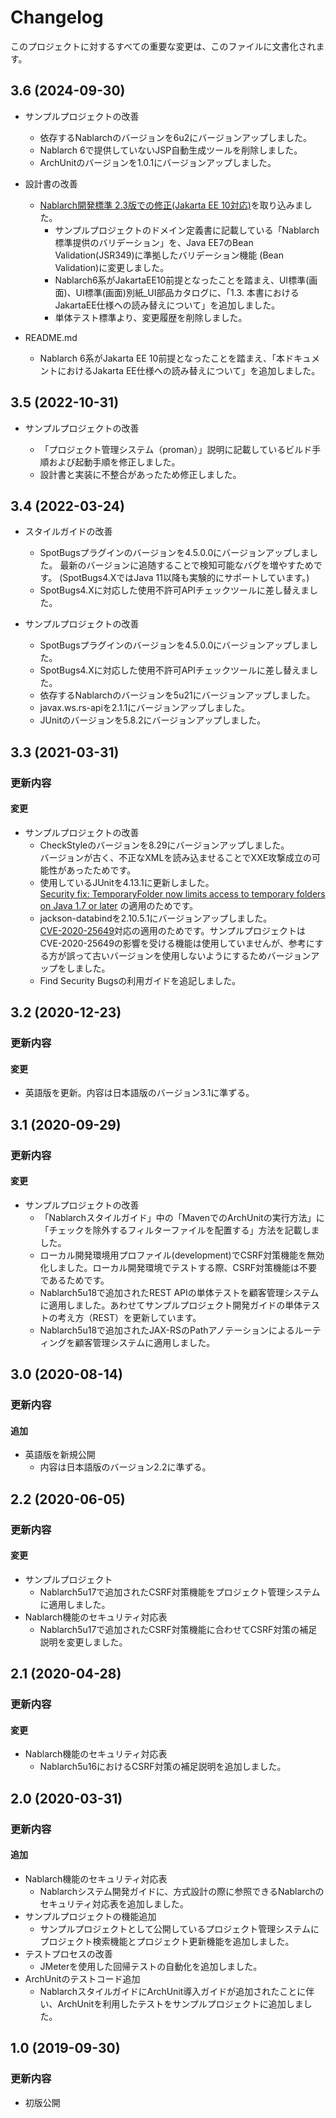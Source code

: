 # Changelog

このプロジェクトに対するすべての重要な変更は、このファイルに文書化されます。

## 3.6 (2024-09-30)

- サンプルプロジェクトの改善

  - 依存するNablarchのバージョンを6u2にバージョンアップしました。
  - Nablarch 6で提供していないJSP自動生成ツールを削除しました。
  - ArchUnitのバージョンを1.0.1にバージョンアップしました。

- 設計書の改善
  - [Nablarch開発標準 2.3版での修正(Jakarta EE 10対応)](https://github.com/nablarch-development-standards/nablarch-development-standards/blob/2.3/CHANGELOG.md)を取り込みました。
    - サンプルプロジェクトのドメイン定義書に記載している「Nablarch標準提供のバリデーション」を、Java EE7のBean Validation(JSR349)に準拠したバリデーション機能 (Bean Validation)に変更しました。
    - Nablarch6系がJakartaEE10前提となったことを踏まえ、UI標準(画面)、UI標準(画面)別紙_UI部品カタログに、「1.3. 本書におけるJakartaEE仕様への読み替えについて」を追加しました。
    - 単体テスト標準より、変更履歴を削除しました。

- README.md

  - Nablarch 6系がJakarta EE 10前提となったことを踏まえ、「本ドキュメントにおけるJakarta EE仕様への読み替えについて」を追加しました。

## 3.5 (2022-10-31)

- サンプルプロジェクトの改善

  - 「プロジェクト管理システム（proman）」説明に記載しているビルド手順および起動手順を修正しました。
  - 設計書と実装に不整合があったため修正しました。

## 3.4 (2022-03-24)

- スタイルガイドの改善
  
  - SpotBugsプラグインのバージョンを4.5.0.0にバージョンアップしました。
    最新のバージョンに追随することで検知可能なバグを増やすためです。
    (SpotBugs4.XではJava 11以降も実験的にサポートしています。)
  - SpotBugs4.Xに対応した使用不許可APIチェックツールに差し替えました。
  
- サンプルプロジェクトの改善

  - SpotBugsプラグインのバージョンを4.5.0.0にバージョンアップしました。
  - SpotBugs4.Xに対応した使用不許可APIチェックツールに差し替えました。
  - 依存するNablarchのバージョンを5u21にバージョンアップしました。
  - javax.ws.rs-apiを2.1.1にバージョンアップしました。
  - JUnitのバージョンを5.8.2にバージョンアップしました。

## 3.3 (2021-03-31)
### 更新内容
#### 変更
- サンプルプロジェクトの改善
  - CheckStyleのバージョンを8.29にバージョンアップしました。  
    バージョンが古く、不正なXMLを読み込ませることでXXE攻撃成立の可能性があったためです。
  - 使用しているJUnitを4.13.1に更新しました。  
    [Security fix: TemporaryFolder now limits access to temporary folders on Java 1.7 or later](https://github.com/junit-team/junit4/blob/HEAD/doc/ReleaseNotes4.13.1.md#security-fix-temporaryfolder-now-limits-access-to-temporary-folders-on-java-17-or-later) の適用のためです。
  - jackson-databindを2.10.5.1にバージョンアップしました。  
    [CVE-2020-25649](https://cve.mitre.org/cgi-bin/cvename.cgi?name=CVE-2020-25649)対応の適用のためです。サンプルプロジェクトはCVE-2020-25649の影響を受ける機能は使用していませんが、参考にする方が誤って古いバージョンを使用しないようにするためバージョンアップをしました。
  - Find Security Bugsの利用ガイドを追記しました。

## 3.2 (2020-12-23)
### 更新内容
#### 変更
- 英語版を更新。内容は日本語版のバージョン3.1に準ずる。

## 3.1 (2020-09-29)
### 更新内容
#### 変更
- サンプルプロジェクトの改善
  - 「Nablarchスタイルガイド」中の「MavenでのArchUnitの実行方法」に「チェックを除外するフィルターファイルを配置する」方法を記載しました。
  - ローカル開発環境用プロファイル(development)でCSRF対策機能を無効化しました。ローカル開発環境でテストする際、CSRF対策機能は不要であるためです。
  - Nablarch5u18で追加されたREST APIの単体テストを顧客管理システムに適用しました。あわせてサンプルプロジェクト開発ガイドの単体テストの考え方（REST）を更新しています。
  - Nablarch5u18で追加されたJAX-RSのPathアノテーションによるルーティングを顧客管理システムに適用しました。

## 3.0 (2020-08-14)
### 更新内容
#### 追加
- 英語版を新規公開
  - 内容は日本語版のバージョン2.2に準ずる。

## 2.2 (2020-06-05)
### 更新内容
#### 変更
- サンプルプロジェクト
  - Nablarch5u17で追加されたCSRF対策機能をプロジェクト管理システムに適用しました。
- Nablarch機能のセキュリティ対応表
  - Nablarch5u17で追加されたCSRF対策機能に合わせてCSRF対策の補足説明を変更しました。

## 2.1 (2020-04-28)
### 更新内容
#### 変更
- Nablarch機能のセキュリティ対応表
  - Nablarch5u16におけるCSRF対策の補足説明を追加しました。

## 2.0 (2020-03-31)
### 更新内容
#### 追加
- Nablarch機能のセキュリティ対応表
  - Nablarchシステム開発ガイドに、方式設計の際に参照できるNablarchのセキュリティ対応表を追加しました。
- サンプルプロジェクトの機能追加
  - サンプルプロジェクトとして公開しているプロジェクト管理システムにプロジェクト検索機能とプロジェクト更新機能を追加しました。
- テストプロセスの改善
  - JMeterを使用した回帰テストの自動化を追加しました。
- ArchUnitのテストコード追加
  - NablarchスタイルガイドにArchUnit導入ガイドが追加されたことに伴い、ArchUnitを利用したテストをサンプルプロジェクトに追加しました。

## 1.0 (2019-09-30)
### 更新内容
- 初版公開
